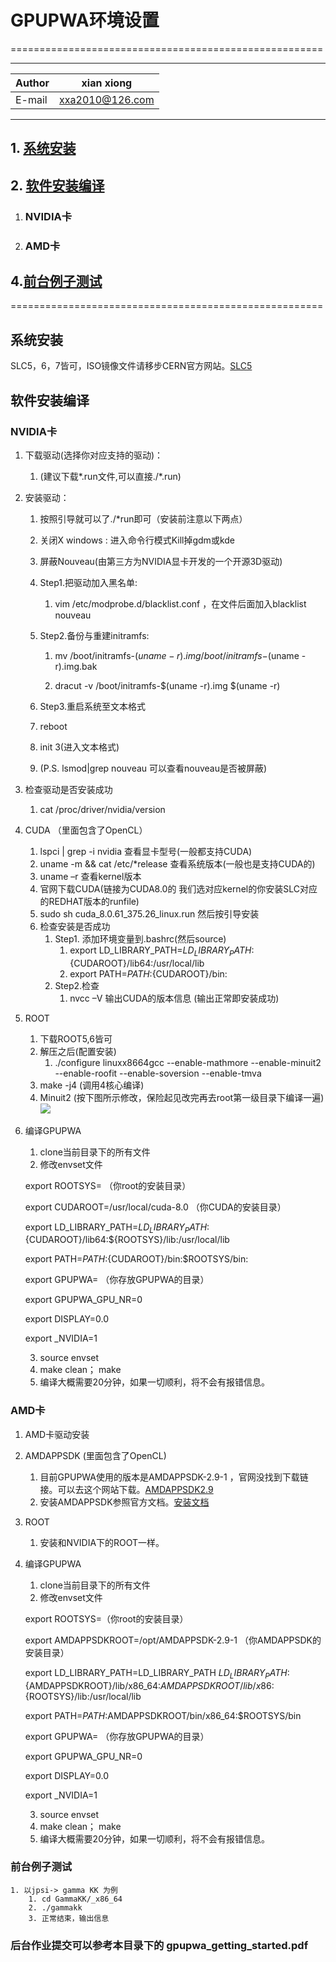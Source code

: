 # GPUPWA环境设置
======================================================

****
	
|Author|xian xiong|
|---|---
|E-mail|xxa2010@126.com
****

## 1. [系统安装](#系统安装)
## 2. [软件安装编译](#软件安装编译)
1. ### NVIDIA卡
2. ### AMD卡
## 4.[前台例子测试](#前台例子测试)

======================================================
## 系统安装
SLC5，6，7皆可，ISO镜像文件请移步CERN官方网站。[SLC5](http://linuxsoft.cern.ch/cern/slc5X/iso/)

## 软件安装编译
### NVIDIA卡
1. 下载驱动(选择你对应支持的驱动)：

	1. (建议下载*.run文件,可以直接./*.run)

2. 安装驱动：

	1. 按照引导就可以了./*run即可（安装前注意以下两点）

	2. 关闭X windows : 进入命令行模式Kill掉gdm或kde

	3. 屏蔽Nouveau(由第三方为NVIDIA显卡开发的一个开源3D驱动)

	4. Step1.把驱动加入黑名单: 
	
		1. vim /etc/modprobe.d/blacklist.conf ，在文件后面加入blacklist nouveau

	5. Step2.备份与重建initramfs: 
	
		1. mv /boot/initramfs-$(uname -r).img /boot/initramfs-$(uname -r).img.bak
	
		2. dracut -v /boot/initramfs-$(uname -r).img $(uname -r)

	6. Step3.重启系统至文本格式

	7. reboot

	8. init 3(进入文本格式)

	9. (P.S. lsmod|grep nouveau 可以查看nouveau是否被屏蔽)

3. 检查驱动是否安装成功

	1. cat /proc/driver/nvidia/version
4. CUDA （里面包含了OpenCL）
	1. lspci | grep -i nvidia 查看显卡型号(一般都支持CUDA)
	2. uname -m && cat /etc/*release 查看系统版本(一般也是支持CUDA的)
	3. uname –r 查看kernel版本
	4. 官网下载CUDA(链接为CUDA8.0的 我们选对应kernel的你安装SLC对应的REDHAT版本的runfile)
	5. sudo sh cuda_8.0.61_375.26_linux.run 然后按引导安装
	7. 检查安装是否成功
		1. Step1. 添加环境变量到.bashrc(然后source)
			1. export LD_LIBRARY_PATH=${LD_LIBRARY_PATH}:${CUDAROOT}/lib64:/usr/local/lib
			2. export PATH=${PATH}:${CUDAROOT}/bin:
		2. Step2.检查
			1. nvcc –V    输出CUDA的版本信息 (输出正常即安装成功)
5. ROOT
	1. 下载ROOT5,6皆可
	2. 解压之后(配置安装)
		1. ./configure linuxx8664gcc --enable-mathmore --enable-minuit2 --enable-roofit --enable-soversion --enable-tmva
	3. make -j4 (调用4核心编译)
	4. Minuit2 (按下图所示修改，保险起见改完再去root第一级目录下编译一遍)
	![](https://github.com/rhineryan/Demo_PWA/blob/master/EvenSet/root_minuit.png)
6. 编译GPUPWA
	1. clone当前目录下的所有文件
	2. 修改envset文件
	
	export ROOTSYS= （你root的安装目录）
	
	export CUDAROOT=/usr/local/cuda-8.0 （你CUDA的安装目录）
	
	export LD_LIBRARY_PATH=${LD_LIBRARY_PATH}:${CUDAROOT}/lib64:${ROOTSYS}/lib:/usr/local/lib
	
	export PATH=${PATH}:${CUDAROOT}/bin:$ROOTSYS/bin:
	
	export GPUPWA= （你存放GPUPWA的目录）
	
	export GPUPWA_GPU_NR=0
	
	export DISPLAY=0.0
	
	export _NVIDIA=1
	
	3. source envset
	4. make clean； make
	5. 编译大概需要20分钟，如果一切顺利，将不会有报错信息。
	
### AMD卡

1. AMD卡驱动安装
2. AMDAPPSDK (里面包含了OpenCL) 
	1. 目前GPUPWA使用的版本是AMDAPPSDK-2.9-1 ，官网没找到下载链接。可以去这个网站下载。[AMDAPPSDK2.9](http://hc.csdn.net/resources/resource_detail?id=13)
	2. 安装AMDAPPSDK参照官方文档。[安装文档](http://developer.amd.com/wordpress/media/2012/10/AMD_APP_SDK_Installation_Notes2.pdf)

3. ROOT 
	1. 安装和NVIDIA下的ROOT一样。
4. 编译GPUPWA
	1. clone当前目录下的所有文件
	2. 修改envset文件
	
	export ROOTSYS=（你root的安装目录）
	
	export AMDAPPSDKROOT=/opt/AMDAPPSDK-2.9-1 （你AMDAPPSDK的安装目录）
	
	export LD_LIBRARY_PATH=LD_LIBRARY_PATH ${LD_LIBRARY_PATH}:${AMDAPPSDKROOT}/lib/x86_64:${AMDAPPSDKROOT}/lib/x86:${ROOTSYS}/lib:/usr/local/lib
	
	export PATH=${PATH}:$AMDAPPSDKROOT/bin/x86_64:$ROOTSYS/bin
	
	export GPUPWA= （你存放GPUPWA的目录）
	
	export GPUPWA_GPU_NR=0
	
	export DISPLAY=0.0
	
	export _NVIDIA=1
	
	3. source envset
	4. make clean； make
	5. 编译大概需要20分钟，如果一切顺利，将不会有报错信息。
	
### 前台例子测试
	1. 以jpsi-> gamma KK 为例
		1. cd GammaKK/_x86_64
		2. ./gammakk
		3. 正常结束，输出信息
		
### 后台作业提交可以参考本目录下的 gpupwa_getting_started.pdf 
